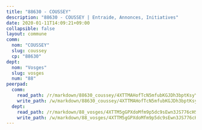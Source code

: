 ```yaml
---
title: "88630 - COUSSEY"
description: "88630 - COUSSEY | Entraide, Annonces, Initiatives"
date: 2020-01-11T14:09:21+09:00
collapsible: false
layout: commune
comm:
  nom: "COUSSEY"
  slug: coussey
  cp: "88630"
dept:
  nom: "Vosges"
  slug: vosges
  num: "88"
peerpad:
  comm:
    read_path: /r/markdown/88630_coussey/4XTTMAHofTcN5mfubKGJDh3bptKsyYueQqn3rZjsYaFxFDtSf
    write_path: /w/markdown/88630_coussey/4XTTMAHofTcN5mfubKGJDh3bptKsyYueQqn3rZjsYaFxFDtSf-K3TgUn1K1XqAn9zXG1LzPN3Znn7SxHRmDJwvtign5WQuz77bJY3kTJVkm4QUG1LsgP9Fds7yvHr5sCxtrJWPjUju28NmwsgZvv51MpMYzGygZPvqAGmub6pV7JpV5QqLc2k8mVUX
  dept:
    read_path: /r/markdown/88_vosges/4XTTM5gGPXdoMfm9p5dc9sEwn3JS776cHSw64JYpD4AKnKgyh
    write_path: /w/markdown/88_vosges/4XTTM5gGPXdoMfm9p5dc9sEwn3JS776cHSw64JYpD4AKnKgyh-K3TgUjEFywcTUHQwfrd2vcZqhoXLakdoQGFv4iriv1FKkvQkBsudnBxafkQDfPcxTDRHN5T6bYyganuvcakuKenYoB5mPLKqUBjNMwpn75GQVixUmzXGkneDufRSqDthC8iyXi1Z
---
```



